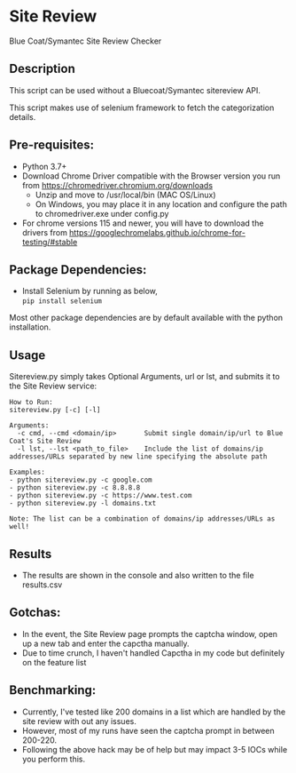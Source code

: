 # Site Review
Blue Coat/Symantec Site Review Checker

## Description

This script can be used without a Bluecoat/Symantec sitereview API. 

This script makes use of selenium framework to fetch the categorization details. 

## Pre-requisites:

- Python 3.7+
- Download Chrome Driver compatible with the Browser version you run from https://chromedriver.chromium.org/downloads
  * Unzip and move to /usr/local/bin (MAC OS/Linux) 
  * On Windows, you may place it in any location and configure the path to chromedriver.exe under config.py
- For chrome versions 115 and newer, you will have to download the drivers from https://googlechromelabs.github.io/chrome-for-testing/#stable

## Package Dependencies:

- Install Selenium by running as below,  
```pip install selenium```

Most other package dependencies are by default available with the python installation.

## Usage

Sitereview.py simply takes Optional Arguments, url or lst, and submits it to the Site Review service:

```
How to Run:
sitereview.py [-c] [-l]

Arguments:
  -c cmd, --cmd <domain/ip>       Submit single domain/ip/url to Blue Coat's Site Review
  -l lst, --lst <path_to_file>    Include the list of domains/ip addresses/URLs separated by new line specifying the absolute path
  
Examples:
- python sitereview.py -c google.com
- python sitereview.py -c 8.8.8.8
- python sitereview.py -c https://www.test.com
- python sitereview.py -l domains.txt

Note: The list can be a combination of domains/ip addresses/URLs as well!

```
## Results
- The results are shown in the console and also written to the file results.csv

## Gotchas:

- In the event, the Site Review page prompts the captcha window, open up a new tab and enter the capctha manually.
- Due to time crunch, I haven't handled Capctha in my code but definitely on the feature list

## Benchmarking:

- Currently, I've tested like 200 domains in a list which are handled by the site review with out any issues. 
- However, most of my runs have seen the captcha prompt in between 200-220.
- Following the above hack may be of help but may impact 3-5 IOCs while you perform this.

